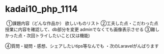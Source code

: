 # kadai10_php_1114
​
①課題内容（どんな作品か）
欲しいものリスト
​
②工夫した点・こだわった点
授業に内容を確認して、db部分を変更
adminでなくても画像表示させる
​
③難しかった点・次回トライしたいこと(又は機能)


④質問・疑問・感想、シェアしたいtips等なんでも
・次のLaravelがんばります
